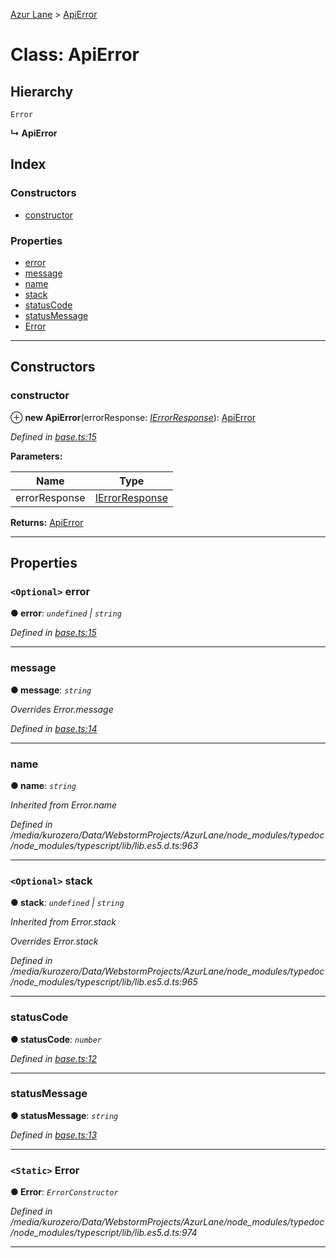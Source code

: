 [Azur Lane](../README.md) > [ApiError](../classes/apierror.md)

# Class: ApiError

## Hierarchy

 `Error`

**↳ ApiError**

## Index

### Constructors

* [constructor](apierror.md#constructor)

### Properties

* [error](apierror.md#error)
* [message](apierror.md#message)
* [name](apierror.md#name)
* [stack](apierror.md#stack)
* [statusCode](apierror.md#statuscode)
* [statusMessage](apierror.md#statusmessage)
* [Error](apierror.md#error-1)

---

## Constructors

<a id="constructor"></a>

###  constructor

⊕ **new ApiError**(errorResponse: *[IErrorResponse](../interfaces/ierrorresponse.md)*): [ApiError](apierror.md)

*Defined in [base.ts:15](https://github.com/KurozeroPB/AzurLane/blob/0054835/lib/base.ts#L15)*

**Parameters:**

| Name | Type |
| ------ | ------ |
| errorResponse | [IErrorResponse](../interfaces/ierrorresponse.md) |

**Returns:** [ApiError](apierror.md)

___

## Properties

<a id="error"></a>

### `<Optional>` error

**● error**: *`undefined` \| `string`*

*Defined in [base.ts:15](https://github.com/KurozeroPB/AzurLane/blob/0054835/lib/base.ts#L15)*

___
<a id="message"></a>

###  message

**● message**: *`string`*

*Overrides Error.message*

*Defined in [base.ts:14](https://github.com/KurozeroPB/AzurLane/blob/0054835/lib/base.ts#L14)*

___
<a id="name"></a>

###  name

**● name**: *`string`*

*Inherited from Error.name*

*Defined in /media/kurozero/Data/WebstormProjects/AzurLane/node_modules/typedoc/node_modules/typescript/lib/lib.es5.d.ts:963*

___
<a id="stack"></a>

### `<Optional>` stack

**● stack**: *`undefined` \| `string`*

*Inherited from Error.stack*

*Overrides Error.stack*

*Defined in /media/kurozero/Data/WebstormProjects/AzurLane/node_modules/typedoc/node_modules/typescript/lib/lib.es5.d.ts:965*

___
<a id="statuscode"></a>

###  statusCode

**● statusCode**: *`number`*

*Defined in [base.ts:12](https://github.com/KurozeroPB/AzurLane/blob/0054835/lib/base.ts#L12)*

___
<a id="statusmessage"></a>

###  statusMessage

**● statusMessage**: *`string`*

*Defined in [base.ts:13](https://github.com/KurozeroPB/AzurLane/blob/0054835/lib/base.ts#L13)*

___
<a id="error-1"></a>

### `<Static>` Error

**● Error**: *`ErrorConstructor`*

*Defined in /media/kurozero/Data/WebstormProjects/AzurLane/node_modules/typedoc/node_modules/typescript/lib/lib.es5.d.ts:974*

___

